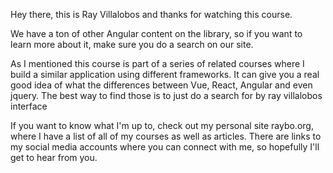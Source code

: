 Hey there, this is Ray Villalobos and thanks for watching this course.

We have a ton of other Angular content on the library, so if you want to learn more about it, make sure you do a search on our site.

As I mentioned this course is part of a series of related courses where I build a similar application using different frameworks. It can give you a real good idea of what the differences between Vue, React, Angular and even jquery. The best way to find those is to just do a search for by ray villalobos interface

If you want to know what I'm up to, check out my personal site raybo.org, where I have a list of all of my courses as well as articles. There are links to my social media accounts where you can connect with me, so hopefully I'll get to hear from you.
